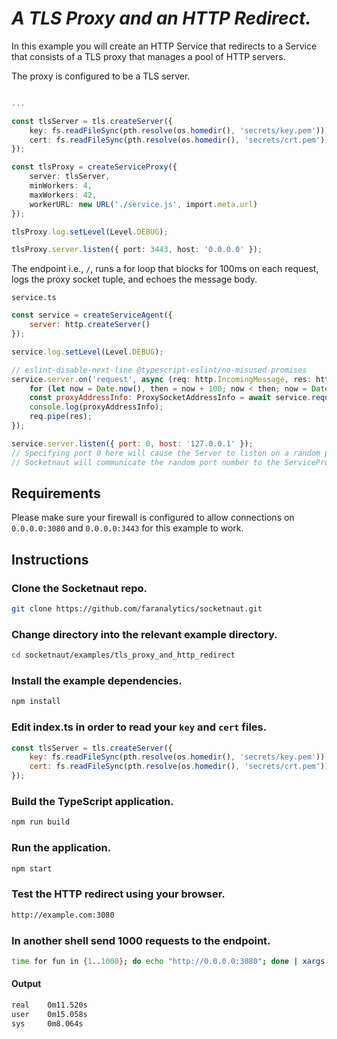 # *A TLS Proxy and an HTTP Redirect.*

In this example you will create an HTTP Service that redirects to a Service that consists of a TLS proxy that manages a pool of HTTP servers.

The proxy is configured to be a TLS server.

```ts

...

const tlsServer = tls.createServer({
    key: fs.readFileSync(pth.resolve(os.homedir(), 'secrets/key.pem')),
    cert: fs.readFileSync(pth.resolve(os.homedir(), 'secrets/crt.pem'))
});

const tlsProxy = createServiceProxy({
    server: tlsServer,
    minWorkers: 4,
    maxWorkers: 42,
    workerURL: new URL('./service.js', import.meta.url)
});

tlsProxy.log.setLevel(Level.DEBUG);

tlsProxy.server.listen({ port: 3443, host: '0.0.0.0' });
```

The endpoint i.e., `/`, runs a for loop that blocks for 100ms on each request, logs the proxy socket tuple, and echoes the message body.

`service.ts`
```js
const service = createServiceAgent({
    server: http.createServer()
});

service.log.setLevel(Level.DEBUG);

// eslint-disable-next-line @typescript-eslint/no-misused-promises
service.server.on('request', async (req: http.IncomingMessage, res: http.ServerResponse) => {
    for (let now = Date.now(), then = now + 100; now < then; now = Date.now()); // Block for 100 milliseconds.
    const proxyAddressInfo: ProxySocketAddressInfo = await service.requestProxySocketAddressInfo(req.socket);
    console.log(proxyAddressInfo);
    req.pipe(res);
});

service.server.listen({ port: 0, host: '127.0.0.1' });
// Specifying port 0 here will cause the Server to listen on a random port.
// Socketnaut will communicate the random port number to the ServiceProxy. 
```

## Requirements
Please make sure your firewall is configured to allow connections on `0.0.0.0:3080` and `0.0.0.0:3443` for this example to work.

## Instructions

### Clone the Socketnaut repo.
```bash
git clone https://github.com/faranalytics/socketnaut.git
```
### Change directory into the relevant example directory.
```bash
cd socketnaut/examples/tls_proxy_and_http_redirect
```
### Install the example dependencies.
```bash
npm install
```
### Edit index.ts in order to read your `key` and `cert` files.
```js
const tlsServer = tls.createServer({
    key: fs.readFileSync(pth.resolve(os.homedir(), 'secrets/key.pem')),
    cert: fs.readFileSync(pth.resolve(os.homedir(), 'secrets/crt.pem'))
});
```
### Build the TypeScript application.
```bash
npm run build
```
### Run the application.
```bash
npm start
```
### Test the HTTP redirect using your browser.
```bash
http://example.com:3080
```
### In another shell send 1000 requests to the endpoint.
```bash
time for fun in {1..1000}; do echo "http://0.0.0.0:3080"; done | xargs -n1 -P1000 curl -k -L 
```
#### Output
```bash
real    0m11.520s
user    0m15.058s
sys     0m8.064s
```